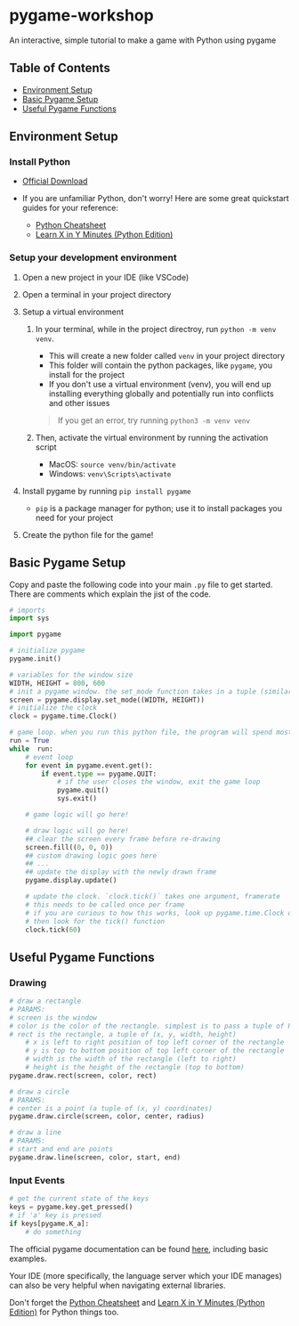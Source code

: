 # pygame-workshop
An interactive, simple tutorial to make a game with Python using pygame

## Table of Contents
- [Environment Setup](#environment-setup)
- [Basic Pygame Setup](#basic-pygame-setup)
- [Useful Pygame Functions](#useful-pygame-functions)

## Environment Setup

### Install Python

- [Official Download](https://www.python.org/downloads/)

- If you are unfamiliar Python, don't worry! Here are some great quickstart guides for your reference:
    - [Python Cheatsheet](https://quickref.me/python)
    - [Learn X in Y Minutes (Python Edition)](https://learnxinyminutes.com/python/)

### Setup your development environment

1. Open a new project in your IDE (like VSCode)

2. Open a terminal in your project directory

3. Setup a virtual environment
    1. In your terminal, while in the project directroy, run `python -m venv venv`.
        - This will create a new folder called `venv` in your project directory
        - This folder will contain the python packages, like `pygame`, you install for the project
        - If you don't use a virtual environment (venv), you will end up installing everything globally and potentially run into conflicts and other issues

        >If you get an error, try running `python3 -m venv venv`

    2. Then, activate the virtual environment by running the activation script
        - MacOS: `source venv/bin/activate`
        - Windows: `venv\Scripts\activate`

4. Install pygame by running `pip install pygame`
    - `pip` is a package manager for python; use it to install packages you need for your project

5. Create the python file for the game!

## Basic Pygame Setup
Copy and paste the following code into your main `.py` file to get started. There are comments which explain the jist of the code.

```python
# imports
import sys

import pygame

# initialize pygame
pygame.init()

# variables for the window size
WIDTH, HEIGHT = 800, 600
# init a pygame window. the set_mode function takes in a tuple (similar to a list, but immutable) for the window size
screen = pygame.display.set_mode((WIDTH, HEIGHT))
# initialize the clock
clock = pygame.time.Clock()

# game loop. when you run this python file, the program will spend most of its time in this loop
run = True
while  run:
    # event loop
    for event in pygame.event.get():
        if event.type == pygame.QUIT:
            # if the user closes the window, exit the game loop
            pygame.quit()
            sys.exit()

    # game logic will go here!

    # draw logic will go here!
    ## clear the screen every frame before re-drawing
    screen.fill((0, 0, 0))
    ## custom drawing logic goes here
    ## ...
    ## update the display with the newly drawn frame
    pygame.display.update()

    # update the clock. `clock.tick()` takes one argument, framerate
    # this needs to be called once per frame
    # if you are curious to how this works, look up pygame.time.Clock documentation,
    # then look for the tick() function
    clock.tick(60)
```

## Useful Pygame Functions

### Drawing

```python
# draw a rectangle
# PARAMS:
# screen is the window
# color is the color of the rectangle. simplest is to pass a tuple of RGB values, e.g. (255, 0, 0)
# rect is the rectangle, a tuple of (x, y, width, height)
    # x is left to right position of top left corner of the rectangle
    # y is top to bottom position of top left corner of the rectangle
    # width is the width of the rectangle (left to right)
    # height is the height of the rectangle (top to bottom)
pygame.draw.rect(screen, color, rect)

# draw a circle
# PARAMS:
# center is a point (a tuple of (x, y) coordinates)
pygame.draw.circle(screen, color, center, radius)

# draw a line
# PARAMS:
# start and end are points
pygame.draw.line(screen, color, start, end)
```

### Input Events

```python
# get the current state of the keys
keys = pygame.key.get_pressed()
# if 'a' key is pressed
if keys[pygame.K_a]:
    # do something
```

The official pygame documentation can be found [here](https://www.pygame.org/docs/), including basic examples. 

Your IDE (more specifically, the language server which your IDE manages) can also be very helpful when navigating external libraries.

Don't forget the [Python Cheatsheet](https://quickref.me/python) and [Learn X in Y Minutes (Python Edition)](https://learnxinyminutes.com/python/) for Python things too.
